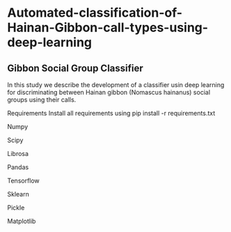 # Automated-classification-of-Hainan-Gibbon-call-types-using-deep-learning
## Gibbon Social Group Classifier
In this study we describe the development of a classifier usin deep learning for discriminating between Hainan gibbon (Nomascus hainanus) social groups using their calls. 

Requirements
Install all requirements using pip install -r requirements.txt

Numpy

Scipy

Librosa

Pandas

Tensorflow

Sklearn

Pickle

Matplotlib
